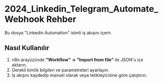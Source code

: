 # 2024_Linkedin_Telegram_Automate_Webhook Rehber

Bu dosya "Linkedin Automation" isimli iş akışını içerir.

## Nasıl Kullanılır
1. n8n arayüzünde **"Workflow" → "Import from file"** ile JSON'u içe aktarın.
2. Gerekli kimlik bilgileri ve parametreleri ayarlayın.
3. İş akışını kaydedip manuel olarak veya tetikleyicisine göre çalıştırın.
